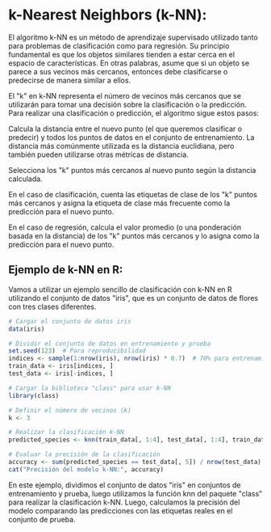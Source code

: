 # k-Nearest Neighbors (k-NN):

El algoritmo k-NN es un método de aprendizaje supervisado utilizado tanto para problemas de clasificación como para regresión. Su principio fundamental es que los objetos similares tienden a estar cerca en el espacio de características. En otras palabras, asume que si un objeto se parece a sus vecinos más cercanos, entonces debe clasificarse o predecirse de manera similar a ellos.

El "k" en k-NN representa el número de vecinos más cercanos que se utilizarán para tomar una decisión sobre la clasificación o la predicción. Para realizar una clasificación o predicción, el algoritmo sigue estos pasos:

Calcula la distancia entre el nuevo punto (el que queremos clasificar o predecir) y todos los puntos de datos en el conjunto de entrenamiento. La distancia más comúnmente utilizada es la distancia euclidiana, pero también pueden utilizarse otras métricas de distancia.

Selecciona los "k" puntos más cercanos al nuevo punto según la distancia calculada.

En el caso de clasificación, cuenta las etiquetas de clase de los "k" puntos más cercanos y asigna la etiqueta de clase más frecuente como la predicción para el nuevo punto.

En el caso de regresión, calcula el valor promedio (o una ponderación basada en la distancia) de los "k" puntos más cercanos y lo asigna como la predicción para el nuevo punto.

## Ejemplo de k-NN en R:

Vamos a utilizar un ejemplo sencillo de clasificación con k-NN en R utilizando el conjunto de datos "iris", que es un conjunto de datos de flores con tres clases diferentes.

```R
# Cargar el conjunto de datos iris
data(iris)

# Dividir el conjunto de datos en entrenamiento y prueba
set.seed(123)  # Para reproducibilidad
indices <- sample(1:nrow(iris), nrow(iris) * 0.7)  # 70% para entrenamiento
train_data <- iris[indices, ]
test_data <- iris[-indices, ]

# Cargar la biblioteca "class" para usar k-NN
library(class)

# Definir el número de vecinos (k)
k <- 3

# Realizar la clasificación k-NN
predicted_species <- knn(train_data[, 1:4], test_data[, 1:4], train_data[, 5], k)

# Evaluar la precisión de la clasificación
accuracy <- sum(predicted_species == test_data[, 5]) / nrow(test_data)
cat("Precisión del modelo k-NN:", accuracy)
```

En este ejemplo, dividimos el conjunto de datos "iris" en conjuntos de entrenamiento y prueba, luego utilizamos la función knn del paquete "class" para realizar la clasificación k-NN. Luego, calculamos la precisión del modelo comparando las predicciones con las etiquetas reales en el conjunto de prueba.